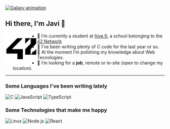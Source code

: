 [![Galaxy animation](https://github.com/lifeBalance/lifeBalance/blob/main/universe.gif)](https://www.linkedin.com/)
<!-- update with my linkedin account once created -->

## Hi there, I'm Javi 🖖

<a href="https://42.fr/en/network-42/"><img align="left" width="20%" src="https://github.com/lifeBalance/lifeBalance/blob/main/42_Logo.svg.png"></a>

* 🐝 I’m currently a student at [hive.fi](https://www.hive.fi/en/), a school belonging to the [42 Network](https://42.fr/en/network-42/)
* 🔭 I’ve been writing plenty of C code for the last year or so.
* 🌱 At the moment I’m polishing my knowledge about Web Tecnologies.
* 👯 I’m looking for a **job**, remote or in-site (open to change my location).

---

### Some Languages I've been writing lately

![C](https://img.shields.io/badge/-C-000?&logo=C)
![JavaScript](https://img.shields.io/badge/-JavaScript-000?&logo=JavaScript)
![TypeScript](https://img.shields.io/badge/-TypeScript-000?&logo=TypeScript)

### Some Technologies that make me happy

![Linux](https://img.shields.io/badge/-Linux-000?&logo=Linux)
![Node.js](https://img.shields.io/badge/-Node.js-000?&logo=node.js)
![React](https://img.shields.io/badge/-React-000?&logo=React)

<!--
**lifeBalance/lifeBalance** is a ✨ _special_ ✨ repository because its `README.md` (this file) appears on your GitHub profile.

Here are some ideas to get you started:

- 🤔 I’m looking for help with ...
- 💬 Ask me about ...
- 📫 How to reach me: ...
- 😄 Pronouns: ...
- ⚡ Fun fact: ...
-->

